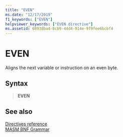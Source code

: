 ```yaml
---
title: "EVEN"
ms.date: "12/17/2019"
f1_keywords: ["EVEN"]
helpviewer_keywords: ["EVEN directive"]
ms.assetid: 68938ba4-8cb9-44d4-914e-9f9fee6bcbf4
---
```

# EVEN

Aligns the next variable or instruction on an even byte.

## Syntax

> **EVEN**

## See also

[Directives reference](directives-reference.md)\
[MASM BNF Grammar](masm-bnf-grammar.md)

